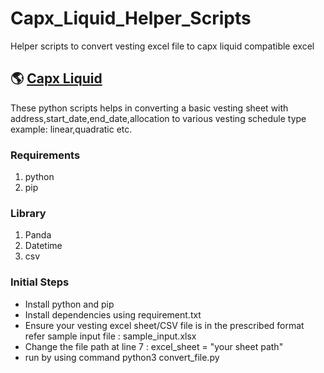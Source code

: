 # Capx_Liquid_Helper_Scripts
Helper scripts to convert vesting excel file to capx liquid compatible excel

## 🌎 [Capx Liquid](https://liquid.capx.fi)

These python scripts helps in converting a basic vesting sheet with address,start_date,end_date,allocation to various vesting schedule type example: linear,quadratic etc.

### Requirements
1. python
2. pip

### Library 
1. Panda
2. Datetime
3. csv


### Initial Steps
- Install python and pip 
- Install dependencies using requirement.txt
- Ensure your vesting excel sheet/CSV file is in the prescribed format refer sample input file : sample_input.xlsx
- Change the file path at line 7 : excel_sheet = "your sheet path"
- run by using command python3 convert_file.py 



